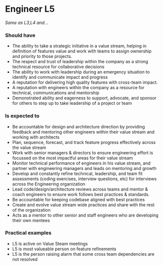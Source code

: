 Engineer L5
==============

*Same as L3,L4 and...*

### Should have
* The ability to take a strategic initiative in a value stream, helping in definition of features value and work with teams to assign ownership and priority to those projects.
* The respect and trust of leadership within the company as a strong technical resource for collaborative decisions
* The ability to work with leadership during an emergency situation to identify and communicate impact and progress
* A reputation for delivering high quality features with cross-team impact.
* A reputation with engineers within the company as a resource for technical, communications and  mentorship
* Demonstrated ability and eagerness to support, advocate, and sponsor for others to step up to take leadership of a project or team

### Is expected to
* Be accountable for design and architecture direction by providing feedback and mentoring other engineers within their value stream and working with architects
* Plan, sequence, forecast, and track feature progress effectively across the value stream
* Work with senior managers & directors to ensure engineering effort is focussed on the most impactful areas for their value stream
* Monitor technical performance of engineers in his value stream, and partner with engineering managers and leads on mentoring and growth
* Develop and constantly refine technical, leadership, and team fit assessments (coding exercises, interview questions, etc) for interviews across the Engineering organization
* Lead code/design/architecture reviews across teams and mentor & coach engineers to ensure work follows best practices & standards. 
* Be accountable for keeping codebase aligned with best practices
* Create and evolve value stream wide practices and share with the rest of the organization
* Acts as a mentor to other senior and staff engineers who are developing their own mentees

### Practical examples
* L5 is active on Value Steam meetings
* L5 is most valueable person on feature refinements
* L5 is the person raising alarm that some cross team dependencies are not resolved
